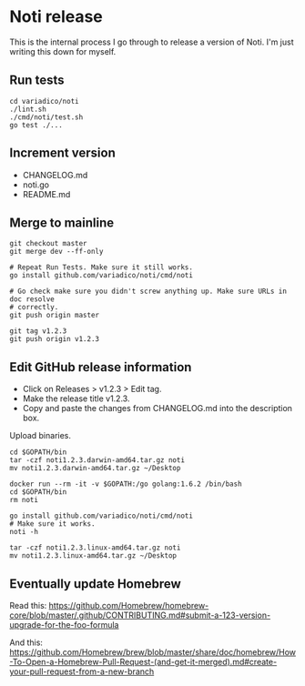 # Noti release

This is the internal process I go through to release a version of Noti. I'm just
writing this down for myself.

## Run tests

```
cd variadico/noti
./lint.sh
./cmd/noti/test.sh
go test ./...
```

## Increment version

* CHANGELOG.md
* noti.go
* README.md

## Merge to mainline

```
git checkout master
git merge dev --ff-only

# Repeat Run Tests. Make sure it still works.
go install github.com/variadico/noti/cmd/noti

# Go check make sure you didn't screw anything up. Make sure URLs in doc resolve
# correctly.
git push origin master

git tag v1.2.3
git push origin v1.2.3
```

## Edit GitHub release information

* Click on Releases > v1.2.3 > Edit tag.
* Make the release title v1.2.3.
* Copy and paste the changes from CHANGELOG.md into the description box.

Upload binaries.

```
cd $GOPATH/bin
tar -czf noti1.2.3.darwin-amd64.tar.gz noti
mv noti1.2.3.darwin-amd64.tar.gz ~/Desktop

docker run --rm -it -v $GOPATH:/go golang:1.6.2 /bin/bash
cd $GOPATH/bin
rm noti

go install github.com/variadico/noti/cmd/noti
# Make sure it works.
noti -h

tar -czf noti1.2.3.linux-amd64.tar.gz noti
mv noti1.2.3.linux-amd64.tar.gz ~/Desktop
```

## Eventually update Homebrew

Read this: https://github.com/Homebrew/homebrew-core/blob/master/.github/CONTRIBUTING.md#submit-a-123-version-upgrade-for-the-foo-formula

And this: https://github.com/Homebrew/brew/blob/master/share/doc/homebrew/How-To-Open-a-Homebrew-Pull-Request-(and-get-it-merged).md#create-your-pull-request-from-a-new-branch
